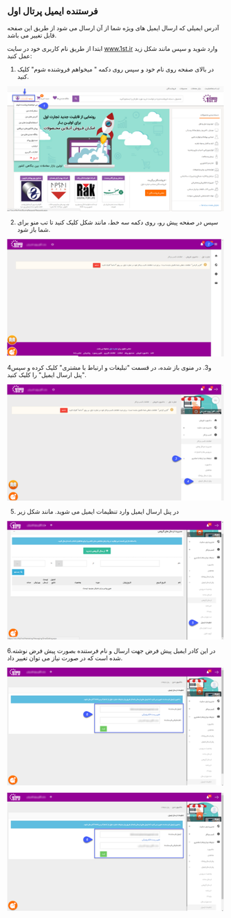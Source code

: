 ﻿## فرستنده ایمیل پرتال اول

آدرس ایمیلی که ارسال ایمیل های ویژه شما از آن ارسال می شود از طریق این صفحه قابل تغییر می باشد.

ابتدا از طریق نام کاربری خود در سایت www.1st.ir  وارد شوید و سپس مانند شکل زید عمل کنید:

1. در بالای صفحه روی نام خود و سپس روی دکمه " میخواهم فروشنده شوم" کلیک کنید.

![](advertising-mail-1st-1.png)

2. سپس در صفحه پیش رو، روی دکمه سه خط، مانند شکل کلیک کنید تا تب منو برای شما باز شود.

![](advertising-mail-1st-2.png)

 4و3. در منوی باز شده، در قسمت "تبلیغات و ارتباط با مشتری" کلیک کرده و سپس "پنل ارسال ایمیل" را کلیک کنید.

![](advertising-mail-1st-3.png)

5. در پنل ارسال ایمیل وارد تنظیمات ایمیل می شوید. مانند شکل زیر

![](advertising-mail-1st-4.png)

6.در این کادر ایمیل پیش فرض جهت ارسال و نام فرستنده بصورت پیش فرض نوشته شده است که در صورت نیاز می توان تغییر داد.

![](advertising-mail-1st-5.png)

![](advertising-mail-1st-5.png)




